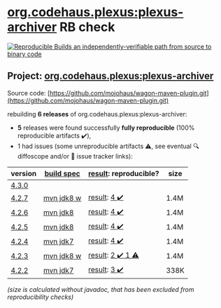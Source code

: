 [org.codehaus.plexus:plexus-archiver](https://search.maven.org/artifact/org.codehaus.plexus/plexus-archiver/) RB check
=======

[![Reproducible Builds](https://reproducible-builds.org/images/logos/rb.svg) an independently-verifiable path from source to binary code](https://reproducible-builds.org/)

## Project: [org.codehaus.plexus:plexus-archiver](https://search.maven.org/artifact/org.codehaus.plexus/plexus-archiver/)

Source code: [https://github.com/mojohaus/wagon-maven-plugin.git](https://github.com/mojohaus/wagon-maven-plugin.git)

rebuilding **6 releases** of org.codehaus.plexus:plexus-archiver:
- **5** releases were found successfully **fully reproducible** (100% reproducible artifacts :heavy_check_mark:),
- 1 had issues (some unreproducible artifacts :warning:, see eventual :mag: diffoscope and/or :memo: issue tracker links):

| version | [build spec](/BUILDSPEC.md) | [result](https://reproducible-builds.org/docs/jvm/): reproducible? | size |
| -- | --------- | ------ | -- |
| [4.3.0](https://search.maven.org/artifact/org.codehaus.plexus/plexus-archiver/4.3.0/pom) | | | |
| [4.2.7](https://search.maven.org/artifact/org.codehaus.plexus/plexus-archiver/4.2.7/pom) | [mvn jdk8 w](plexus-archiver-4.2.7.buildspec) | [result](plexus-archiver-4.2.7.buildinfo): [4 :heavy_check_mark: ](plexus-archiver-4.2.7.buildcompare) | 1.4M |
| [4.2.6](https://search.maven.org/artifact/org.codehaus.plexus/plexus-archiver/4.2.6/pom) | [mvn jdk8](plexus-archiver-4.2.6.buildspec) | [result](plexus-archiver-4.2.6.buildinfo): [4 :heavy_check_mark: ](plexus-archiver-4.2.6.buildcompare) | 1.4M |
| [4.2.5](https://search.maven.org/artifact/org.codehaus.plexus/plexus-archiver/4.2.5/pom) | [mvn jdk8](plexus-archiver-4.2.5.buildspec) | [result](plexus-archiver-4.2.5.buildinfo): [4 :heavy_check_mark: ](plexus-archiver-4.2.5.buildcompare) | 1.4M |
| [4.2.4](https://search.maven.org/artifact/org.codehaus.plexus/plexus-archiver/4.2.4/pom) | [mvn jdk7](plexus-archiver-4.2.4.buildspec) | [result](plexus-archiver-4.2.4.buildinfo): [4 :heavy_check_mark: ](plexus-archiver-4.2.4.buildcompare) | 1.4M |
| [4.2.3](https://search.maven.org/artifact/org.codehaus.plexus/plexus-archiver/4.2.3/pom) | [mvn jdk8 w](plexus-archiver-4.2.3.buildspec) | [result](plexus-archiver-4.2.3.buildinfo): [2 :heavy_check_mark:  1 :warning:](plexus-archiver-4.2.3.buildcompare) | 1.4M |
| [4.2.2](https://search.maven.org/artifact/org.codehaus.plexus/plexus-archiver/4.2.2/pom) | [mvn jdk7](plexus-archiver-4.2.2.buildspec) | [result](plexus-archiver-4.2.2.buildinfo): [3 :heavy_check_mark: ](plexus-archiver-4.2.2.buildcompare) | 338K |

<i>(size is calculated without javadoc, that has been excluded from reproducibility checks)</i>
